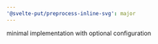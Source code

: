 ```yaml
---
'@svelte-put/preprocess-inline-svg': major
---
```


minimal implementation with optional configuration
